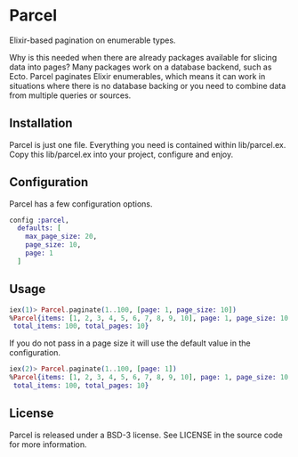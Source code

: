 # Parcel

Elixir-based pagination on enumerable types.

Why is this needed when there are already packages available for slicing data into pages? Many packages work on a database backend, such as Ecto. Parcel paginates Elixir enumerables, which means it can work in situations where there is no database backing or you need to combine data from multiple queries or sources.

## Installation

Parcel is just one file. Everything you need is contained within lib/parcel.ex. Copy this lib/parcel.ex into your project, configure and enjoy.

## Configuration

Parcel has a few configuration options.

```elixir
config :parcel,
  defaults: [
    max_page_size: 20,
    page_size: 10,
    page: 1
  ]
```

## Usage

```elixir
iex(1)> Parcel.paginate(1..100, [page: 1, page_size: 10])
%Parcel{items: [1, 2, 3, 4, 5, 6, 7, 8, 9, 10], page: 1, page_size: 10,
 total_items: 100, total_pages: 10}
```

If you do not pass in a page size it will use the default value in the configuration.

```elixir
iex(2)> Parcel.paginate(1..100, [page: 1])
%Parcel{items: [1, 2, 3, 4, 5, 6, 7, 8, 9, 10], page: 1, page_size: 10,
 total_items: 100, total_pages: 10}
```

## License

Parcel is released under a BSD-3 license. See LICENSE in the source code for more information.